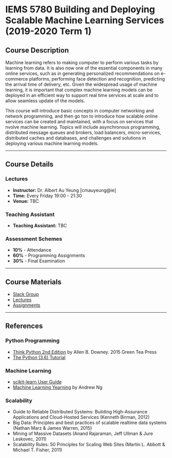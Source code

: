 # IEMS 5780 Building and Deploying Scalable Machine Learning Services (2019-2020 Term 1)

## Course Description

Machine learning refers to making computer to perform various tasks by learning from data. It is also now one of the essential components in many online services, such as in generating personalized recommendations on e-commerce platforms, performing face detection and recognition, predicting the arrival time of delivery, etc. Given the widespread usage of machine learning, it is important that complex machine learning models can be deployed in an efficient way to support real time services at scale and to allow seamless update of the models.

This course will introduce basic concepts in computer networking and network programming, and then go ton to introduce how scalable online services can be created and maintained, with a focus on services that nvolve machine learning. Topics will include asynchronous programming, distributed message queues and brokers, load balancers, micro-services, distributed caches and databases, and challenges and solutions in deploying various machine learning models.

---

## Course Details

### Lectures

- **Instructor:** Dr. Albert Au Yeung [cmauyeung@ie]
- **Time:** Every Friday 19:00 - 21:30
- **Venue:** TBC

### Teaching Assistant

- **Teaching Assistant:** TBC

### Assessment Schemes

- **10%** - Attendance
- **60%** - Programming Assignments
- **30%** - Final Examination

---

## Course Materials

- [Slack Group](https://iems5780-1920t1.slack.com/)
- [Lectures](lectures.md)
- [Assignments](assignments.md)

---

## References

### Python Programming
- [Think Python 2nd Edition](https://greenteapress.com/wp/think-python-2e/) by Allen B. Downey. 2015 Green Tea Press
- [The Python (3.6) Tutorial](https://docs.python.org/3.6/tutorial/)

### Machine Learning
- [scikit-learn User Guide](http://scikit-learn.org/stable/user_guide.html)
- [Machine Learning Yearning](http://www.mlyearning.org/) by Andrew Ng

### Scalability
- Guide to Reliable Distributed Systems: Building High-Assurance Applications and Cloud-Hosted Services (Kenneth Birman, 2012)
- Big Data: Principles and best practices of scalable realtime data systems (Nathan Marz &amp; James Warren, 2015)
- Mining of Massive Datasets (Anand Rajaraman, Jeff Ullman &amp; Jure Leskovec, 2011)
- Scalability Rules: 50 Principles for Scaling Web Sites (Martin L. Abbott &amp; Michael T. Fisher, 2011)
